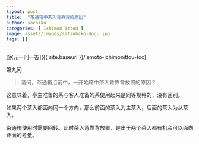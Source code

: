 ```yaml
---
layout: post
title:  "茶通箱中茶入背靠背的原因"
author: sochiku
categories: [ Ichimon Ittou ]
image: assets/images/satsubako-dogu.jpg
tags: []
---
```


[家元一问一答]({{ site.baseurl }}/iemoto-ichimonittou-toc)

第九问

> 请问，茶通箱点前中，一开始箱中茶入背靠背放置的原因？

这意味着，亭主准备的茶与客人准备的茶使用起来是同等规格的，没有区别。

如果两个茶入都面向同一个方向，那么前面的茶入为主茶入，后面的茶入为从茶入。

茶通箱使用时需要回转。此时茶入背靠背放置，是出于两个茶入都有机会可以面向正面的考量。
